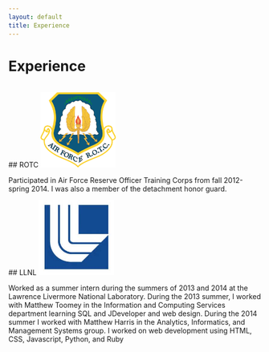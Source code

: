 ```yaml
---
layout: default
title: Experience
---
```

# Experience
<br/>
## ROTC
<img src="media/images/airforce-rotc.jpg" width="150" height="150">
<p>
  Participated in Air Force Reserve Officer Training Corps from fall 2012-spring 2014. I was also a member of the detachment honor guard.
</p>
## LLNL
<img src="media/images/th.jpeg" width="150" height="150">
<p>
  Worked as a summer intern during the summers of 2013 and 2014 at the Lawrence Livermore National Laboratory. During the 2013 summer,
  I worked with Matthew Toomey in the Information and Computing Services department learning SQL and JDeveloper and web design. During
  the 2014 summer I worked with Matthew Harris in the Analytics, Informatics, and Management Systems group. I worked on web development
  using HTML, CSS, Javascript, Python, and Ruby
</p>

